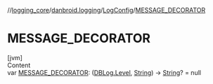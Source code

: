 //[logging_core](../../../index.md)/[danbroid.logging](../index.md)/[LogConfig](index.md)/[MESSAGE_DECORATOR](-m-e-s-s-a-g-e_-d-e-c-o-r-a-t-o-r.md)



# MESSAGE_DECORATOR  
[jvm]  
Content  
var [MESSAGE_DECORATOR](-m-e-s-s-a-g-e_-d-e-c-o-r-a-t-o-r.md): ([DBLog.Level](../-d-b-log/-level/index.md), [String](https://kotlinlang.org/api/latest/jvm/stdlib/kotlin/-string/index.html)) -> [String](https://kotlinlang.org/api/latest/jvm/stdlib/kotlin/-string/index.html)? = null  



